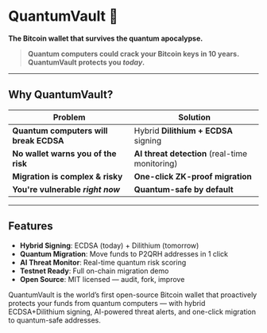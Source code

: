 # QuantumVault 🔐

**The Bitcoin wallet that survives the quantum apocalypse.**

> **Quantum computers could crack your Bitcoin keys in 10 years.**  
> **QuantumVault protects you *today*.**

---

## Why QuantumVault?

| Problem | Solution |
|--------|----------|
| **Quantum computers will break ECDSA** | Hybrid **Dilithium + ECDSA** signing |
| **No wallet warns you of the risk** | **AI threat detection** (real-time monitoring) |
| **Migration is complex & risky** | **One-click ZK-proof migration** |
| **You're vulnerable *right now*** | **Quantum-safe by default** |

---

## Features

- **Hybrid Signing**: ECDSA (today) + Dilithium (tomorrow)
- **Quantum Migration**: Move funds to P2QRH addresses in 1 click
- **AI Threat Monitor**: Real-time quantum risk scoring
- **Testnet Ready**: Full on-chain migration demo
- **Open Source**: MIT licensed — audit, fork, improve

QuantumVault is the world’s first open-source Bitcoin wallet that proactively protects your funds from quantum computers — with hybrid ECDSA+Dilithium signing, AI-powered threat alerts, and one-click migration to quantum-safe addresses.

